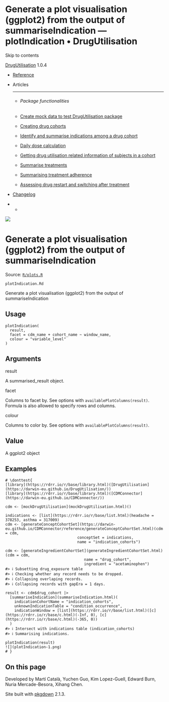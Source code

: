 # Generate a plot visualisation (ggplot2) from the output of summariseIndication — plotIndication • DrugUtilisation

Skip to contents

[DrugUtilisation](../index.html) 1.0.4

  * [Reference](../reference/index.html)
  * Articles
    * * * *

    * ###### Package functionalities

    * [Create mock data to test DrugUtilisation package](../articles/mock_data.html)
    * [Creating drug cohorts](../articles/create_cohorts.html)
    * [Identify and summarise indications among a drug cohort](../articles/indication.html)
    * [Daily dose calculation](../articles/daily_dose_calculation.html)
    * [Getting drug utilisation related information of subjects in a cohort](../articles/drug_utilisation.html)
    * [Summarise treatments](../articles/summarise_treatments.html)
    * [Summarising treatment adherence](../articles/treatment_discontinuation.html)
    * [Assessing drug restart and switching after treatment](../articles/drug_restart.html)
  * [Changelog](../news/index.html)


  *   * [](https://github.com/darwin-eu/DrugUtilisation/)



![](../logo.png)

# Generate a plot visualisation (ggplot2) from the output of summariseIndication

Source: [`R/plots.R`](https://github.com/darwin-eu/DrugUtilisation/blob/v1.0.4/R/plots.R)

`plotIndication.Rd`

Generate a plot visualisation (ggplot2) from the output of summariseIndication

## Usage
    
    
    plotIndication(
      result,
      facet = cdm_name + cohort_name ~ window_name,
      colour = "variable_level"
    )

## Arguments

result
    

A summarised_result object.

facet
    

Columns to facet by. See options with `availablePlotColumns(result)`. Formula is also allowed to specify rows and columns.

colour
    

Columns to color by. See options with `availablePlotColumns(result)`.

## Value

A ggplot2 object

## Examples
    
    
    # \donttest{
    [library](https://rdrr.io/r/base/library.html)([DrugUtilisation](https://darwin-eu.github.io/DrugUtilisation/))
    [library](https://rdrr.io/r/base/library.html)([CDMConnector](https://darwin-eu.github.io/CDMConnector/))
    
    cdm <- [mockDrugUtilisation](mockDrugUtilisation.html)()
    
    indications <- [list](https://rdrr.io/r/base/list.html)(headache = 378253, asthma = 317009)
    cdm <- [generateConceptCohortSet](https://darwin-eu.github.io/CDMConnector/reference/generateConceptCohortSet.html)(cdm = cdm,
                                    conceptSet = indications,
                                    name = "indication_cohorts")
    
    cdm <- [generateIngredientCohortSet](generateIngredientCohortSet.html)(cdm = cdm,
                                       name = "drug_cohort",
                                       ingredient = "acetaminophen")
    #> ℹ Subsetting drug_exposure table
    #> ℹ Checking whether any record needs to be dropped.
    #> ℹ Collapsing overlaping records.
    #> ℹ Collapsing records with gapEra = 1 days.
    
    result <- cdm$drug_cohort |>
      [summariseIndication](summariseIndication.html)(
        indicationCohortName = "indication_cohorts",
        unknownIndicationTable = "condition_occurrence",
        indicationWindow = [list](https://rdrr.io/r/base/list.html)([c](https://rdrr.io/r/base/c.html)(-Inf, 0), [c](https://rdrr.io/r/base/c.html)(-365, 0))
      )
    #> ℹ Intersect with indications table (indication_cohorts)
    #> ℹ Summarising indications.
    
    plotIndication(result)
    ![](plotIndication-1.png)
    # }
    
    

## On this page

Developed by Martí Català, Yuchen Guo, Kim Lopez-Guell, Edward Burn, Nuria Mercade-Besora, Xihang Chen.

Site built with [pkgdown](https://pkgdown.r-lib.org/) 2.1.3.
